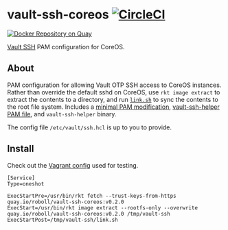 # vault-ssh-coreos [![CircleCI](https://circleci.com/gh/roboll/vault-ssh-coreos.svg?style=svg)](https://circleci.com/gh/roboll/vault-ssh-coreos)

[![Docker Repository on Quay](https://quay.io/repository/roboll/vault-ssh-coreos/status "Docker Repository on Quay")](https://quay.io/repository/roboll/vault-ssh-coreos)

[Vault SSH](https://vaultproject.io) PAM configuration for CoreOS.

## About

PAM configuration for allowing Vault OTP SSH access to CoreOS instances. Rather than override the default sshd on CoreOS, use `rkt image extract` to extract the contents to a directory, and run [`link.sh`](link.sh) to sync the contents to the root file system. Includes a [minimal PAM modification](pam/system-auth#L4), [vault-ssh-helper PAM file](pam/vault), and `vault-ssh-helper` binary.

The config file `/etc/vault/ssh.hcl` is up to you to provide.

## Install

Check out the [Vagrant config](./test/vagrant/user-data.yaml#L12) used for testing.

```
[Service]
Type=oneshot

ExecStartPre=/usr/bin/rkt fetch --trust-keys-from-https quay.io/roboll/vault-ssh-coreos:v0.2.0
ExecStart=/usr/bin/rkt image extract --rootfs-only --overwrite quay.io/roboll/vault-ssh-coreos:v0.2.0 /tmp/vault-ssh
ExecStartPost=/tmp/vault-ssh/link.sh
```
